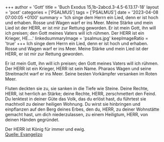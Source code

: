 +++
author = 'Gott'
title = 'Buch Exodus 15,1b-2abcd.3-4.5-6.13.17-18'
layout = 'post'
categories = ['PSALMUS']
tags = ['PSALMUS']
date = '2023-04-08 07:00:05 +0100'
summary = 'Ich singe dem Herrn ein Lied, denn er ist hoch und erhaben. Rosse und Wagen warf er ins Meer. Meine Stärke und mein Lied ist der HERR, er ist mir zur Rettung geworden.   Er ist mein Gott, ihn will ich preisen; den Gott meines Vaters will ich rühmen. Der HERR ist ein Krieger, HE....'
linkedsummaryImage = 'psalmus.jpg'
keepImageRatio = 'true'
+++
Ich singe dem Herrn ein Lied,
denn er ist hoch und erhaben.
Rosse und Wagen warf er ins Meer.
Meine Stärke und mein Lied ist der HERR,
er ist mir zur Rettung geworden. 

Er ist mein Gott, ihn will ich preisen;
den Gott meines Vaters will ich rühmen.
Der HERR ist ein Krieger, HERR ist sein Name.<!--more--> 
Pharaos Wagen und seine Streitmacht warf er ins Meer. Seine besten Vorkämpfer versanken im Roten Meer.

Fluten deckten sie zu, sie sanken in die Tiefe wie Steine. 
Deine Rechte, HERR, ist herrlich an Stärke; deine Rechte, HERR, zerschmettert den Feind.
Du lenktest in deiner Güte das Volk, das du erlöst hast, du führtest sie machtvoll zu deiner heiligen Wohnung. 
Du wirst sie hinbringen und einpflanzen auf den Berg deines Erbes, den du, HERR, zu deiner Wohnstätte gemacht hast, um dich niederzulassen, zu einem Heiligtum, HERR, von deinen Händen gegründet. 

Der HERR ist König für immer und ewig.<br> [Quelle: Evangelizo](https://evangeliumtagfuertag.org/DE/gospel)